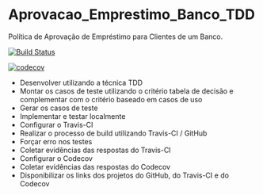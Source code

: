 # Aprovacao_Emprestimo_Banco_TDD
Política de Aprovação de Empréstimo para Clientes de um Banco.

[![Build Status](https://app.travis-ci.com/matheusaf/Aprovacao_Emprestimo_Banco_TDD.svg?token=QqpRiyzussq8vARyH5Jx&branch=main)](https://app.travis-ci.com/matheusaf/Aprovacao_Emprestimo_Banco_TDD)

[![codecov](https://codecov.io/gh/matheusaf/Aprovacao_Emprestimo_Banco_TDD/branch/main/graph/badge.svg?token=XWMY8Y2O33)](https://codecov.io/gh/matheusaf/Aprovacao_Emprestimo_Banco_TDD)

- Desenvolver utilizando a técnica TDD
- Montar os casos de teste utilizando o critério tabela de decisão e complementar com o critério baseado em casos de uso
- Gerar os casos de teste
- Implementar e testar localmente
- Configurar o Travis-CI
- Realizar o processo de build utilizando Travis-CI / GitHub
- Forçar erro nos testes
- Coletar evidências das respostas do Travis-CI
- Configurar o Codecov
- Coletar evidências das respostas do Codecov
- Disponibilizar os links dos projetos do GitHub, do Travis-CI e do Codecov
